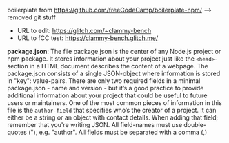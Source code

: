 boilerplate from https://github.com/freeCodeCamp/boilerplate-npm/
--> removed git stuff

- URL to edit: https://glitch.com/~clammy-bench
- URL to fCC test: https://clammy-bench.glitch.me/

**package.json**: The file package.json is the center of any Node.js project or npm package. It stores information about your project just like the `<head>`-section in a HTML document describes the content of a webpage. The package.json consists of a single JSON-object where information is stored in "key": value-pairs. There are only two required fields in a minimal package.json - name and version - but it’s a good practice to provide additional information about your project that could be useful to future users or maintainers. One of the most common pieces of information in this file is the `author-field` that specifies who’s the creator of a project. It can either be a string or an object with contact details. When adding that field; remember that you're writing JSON. All field-names must use double-quotes ("), e.g. "author". All fields must be separated with a comma (,)
